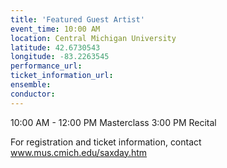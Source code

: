 ```yaml
---
title: 'Featured Guest Artist'
event_time: 10:00 AM
location: Central Michigan University
latitude: 42.6730543
longitude: -83.2263545
performance_url: 
ticket_information_url: 
ensemble: 
conductor: 
---
```

10:00 AM - 12:00 PM Masterclass
3:00 PM Recital

For registration and ticket information,&nbsp;contact www.mus.cmich.edu/saxday.htm